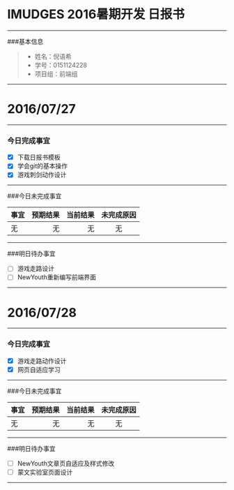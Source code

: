 # IMUDGES 2016暑期开发 日报书

-------
###基本信息
> * 姓名：倪语希
> * 学号：0151124228
> * 项目组：前端组

-------
# 2016/07/27
-------
### 今日完成事宜
- [x] 下载日报书模板
- [x] 学会git的基本操作
- [x] 游戏刺剑动作设计

-----
###今日未完成事宜


| 事宜     |预期结果| 当前结果  | 未完成原因   | 
| --------   | -----:  | -----:  | :----:  |
| 无     | 无    | 无   | 无   | 


------
###明日待办事宜
- [ ] 游戏走路设计
- [ ] NewYouth重新编写前端界面

-------
# 2016/07/28
-------
### 今日完成事宜
- [x] 游戏走路动作设计
- [x] 网页自适应学习

-----
###今日未完成事宜


| 事宜     |预期结果| 当前结果  | 未完成原因   | 
| --------   | -----:  | -----:  | :----:  |
| 无     | 无    | 无   | 无   | 


------
###明日待办事宜
- [ ] NewYouth文章页自适应及样式修改
- [ ] 蒙文实验室页面设计

-------
